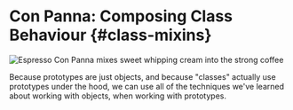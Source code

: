# Con Panna: Composing Class Behaviour {#class-mixins}

![Espresso Con Panna mixes sweet whipping cream into the strong coffee](images/con-panna.jpg)

Because prototypes are just objects, and because "classes" actually use prototypes under the hood, we can use all of the techniques we've learned about working with objects, when working with prototypes.
